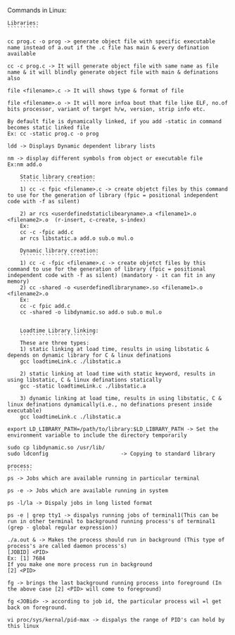 Commands in Linux:
`````````````````
Libraries:
``````````

cc prog.c -o prog -> generate object file with specific executable name instead of a.out if the .c file has main & every defination available

cc -c prog.c -> It will generate object file with same name as file name & it will blindly generate object file with main & definations also

file <filename>.c -> It will shows type & format of file 

file <filename>.o -> It will more infoa bout that file like ELF, no.of bits processor, variant of target h/w, version, strip info etc.

By default file is dynamically linked, if you add -static in command becomes static linked file
Ex: cc -static prog.c -o prog

ldd -> Displays Dynamic dependent library lists

nm -> display different symbols from object or executable file
Ex:nm add.o

    Static library creation:
    ````````````````````````
    1) cc -c fpic <filename>.c -> create objetct files by this command to use for the generation of library (fpic = positional independent code with -f as silent)

    2) ar rcs <userdefinedstaticlibearyname>.a <filename1>.o <filename2>.o  (r-insert, c-create, s-index)
    Ex:
    cc -c -fpic add.c
    ar rcs libstatic.a add.o sub.o mul.o 

    Dynamic library creation:
    `````````````````````````
    1) cc -c -fpic <filename>.c -> create objetct files by this command to use for the generation of library (fpic = positional independent code with -f as silent) (mandatory - it can fit in any memory)
    2) cc -shared -o <userdefinedlibraryname>.so <filename1>.o <filename2>.o 
    Ex:
    cc -c fpic add.c
    cc -shared -o libdynamic.so add.o sub.o mul.o 


    Loadtime Library linking:
    ````````````````````````
    These are three types:
    1) static linking at load time, results in using libstatic & depends on dynamic library for C & linux definations 
    gcc loadtimeLink.c ./libstatic.a

    2) static linking at load time with static keyword, results in using libstatic, C & linux definations statically
    gcc -static loadtimeLink.c ./libstatic.a

    3) dynamic linking at load time, results in using libstatic, C & linux definations dynamically(i.e., no definations present inside executable)
    gcc loadtimeLink.c ./libstatic.a

export LD_LIBRARY_PATH=/path/to/library:$LD_LIBRARY_PATH -> Set the environment variable to include the directory temporarily

sudo cp libdynamic.so /usr/lib/
sudo ldconfig                       -> Copying to standard library

process:
````````
ps -> Jobs which are available running in particular terminal

ps -e -> Jobs which are available running in system

ps -l/la -> Dispaly jobs in long listed format

ps -e | grep tty1 -> dispalys running jobs of terminal1(This can be run in other terminal to background running process's of terminal1 (grep - global regular expression))

./a.out & -> Makes the process should run in background (This type of process's are called daemon process's)
[JOBID] <PID>
Ex: [1] 7684
If you make one more process run in background
[2] <PID>

fg -> brings the last background running process into foreground (In the above case [2] <PID> will come to foreground)

fg <JOBid> -> according to job id, the particular process wil =l get back on foreground.

vi proc/sys/kernal/pid-max -> dispalys the range of PID's can hold by this linux